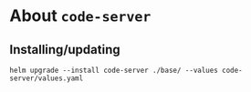 About `code-server`
===

Installing/updating
---

```shell
helm upgrade --install code-server ./base/ --values code-server/values.yaml
```
